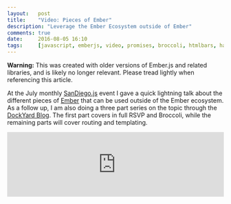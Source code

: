 ```yaml
---
layout:   post
title:    "Video: Pieces of Ember"
description: "Leverage the Ember Ecosystem outside of Ember"
comments: true
date:     2016-08-05 16:10
tags:     [javascript, emberjs, video, promises, broccoli, htmlbars, handlebars]
---
```


<div class='warning'>
<strong>Warning:</strong> This was created with older versions of Ember.js and related libraries, and is likely no longer relevant. Please tread lightly when referencing this article.
</div>

At the July monthly <a href="https://sandiegojs.org/">SanDiego.js</a> event I gave a quick lightning talk about the different pieces of [Ember][ember] that can be used outside of the Ember ecosystem. As a follow up, I am also doing a three part series on the topic through the [DockYard Blog][part1]. The first part covers in full RSVP and Broccoli, while the remaining parts will cover routing and templating.

<div class="video-wrapper">
  <iframe width="100%" src="https://www.youtube.com/embed/wb-24NqCOT0?start=2015" frameborder="0" allowfullscreen></iframe>
</div>

[ember]: //emberjs.com
[part1]: //dockyard.com/blog/2016/08/12/pieces-of-ember-part1
